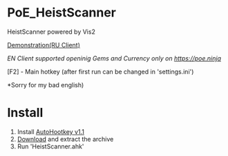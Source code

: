 # PoE_HeistScanner
HeistScanner powered by Vis2

<a href="https://youtu.be/NDOQjhikqXU?t=62">Demonstration(RU Client)</a>

*EN Client supported openinig Gems and Currency only on https://poe.ninja*


[F2] - Main hotkey (after first run can be changed in 'settings.ini')

*Sorry for my bad english)

# Install
1. Install <a href="https://www.autohotkey.com/download/">AutoHootkey v1.1</a>
2. <a href="https://github.com/MegaEzik/PoE_HeistScanner_ru/archive/refs/heads/main.zip">Download</a> and extract the archive
3. Run 'HeistScanner.ahk'
